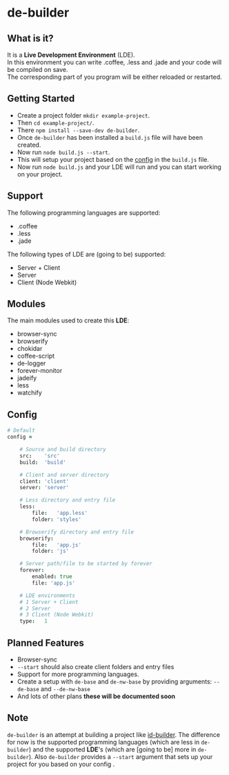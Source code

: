 # de-builder


## What is it?
It is a __Live Development Environment__ (LDE).<br>
In this environment you can write .coffee, .less and .jade and your code will be compiled on save.<br>
The corresponding part of you program will be either reloaded or restarted.


## Getting Started
- Create a project folder `mkdir example-project`.
- Then `cd example-project/`.
- There `npm install --save-dev de-builder`.
- Once `de-builder` has been installed a `build.js` file will have been created.
- Now run `node build.js --start`.
- This will setup your project based on the [config](https://github.com/hawkerboy7/de-builder#config) in the `build.js` file.
- Now run `node build.js` and your LDE will run and you can start working on your project.


## Support
The following programming languages are supported:
- .coffee
- .less
- .jade

The following types of LDE are (going to be) supported:
- Server + Client
- Server
- Client (Node Webkit)


## Modules
The main modules used to create this __LDE__:
- browser-sync
- browserify
- chokidar
- coffee-script
- de-logger
- forever-monitor
- jadeify
- less
- watchify


## Config
```coffeescript
# Default
config =

	# Source and build directory
	src:	'src'
	build:	'build'

	# Client and server directory
	client:	'client'
	server:	'server'

	# Less directory and entry file
	less:
		file:	'app.less'
		folder:	'styles'

	# Browserify directory and entry file
	browserify:
		file:	'app.js'
		folder:	'js'

	# Server path/file to be started by forever
	forever:
		enabled: true
		file: 'app.js'

	# LDE environments
	# 1 Server + Client
	# 2 Server
	# 3 Client (Node Webkit)
	type:	1
```


## Planned Features
- Browser-sync
- `--start` should also create client folders and entry files
- Support for more programming languages.
- Create a setup with `de-base` and `de-nw-base` by providing arguments: `--de-base` and `--de-nw-base`
- And lots of other plans __these will be documented soon__


## Note
`de-builder` is an attempt at building a project like [id-builder](https://github.com/Industrial/id-builder). The difference for now is the supported programming languages (which are less in `de-builder`) and the supported __LDE__'s (which are [going to be] more in `de-builder`). Also `de-builder` provides a `--start` argument that sets up your project for you based on your config .